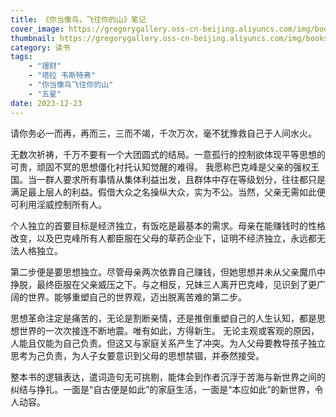 ```yaml
---
title: 《你当像鸟，飞往你的山》笔记
cover_image: https://gregorygallery.oss-cn-beijing.aliyuncs.com/img/books.jpeg
thumbnail: https://gregorygallery.oss-cn-beijing.aliyuncs.com/img/books.jpeg
category: 读书
tags: 
    - "理财"
    - "塔拉 韦斯特弗"
    - "你当像鸟飞往你的山"
    - "五星"
date: 2023-12-23
---
```


请你务必一而再，再而三，三而不竭，千次万次，毫不犹豫救自己于人间水火。

无数次祈祷，千万不要有一个大团圆式的结局。一意孤行的控制欲体现平等思想的可贵，顽固不冥的思想僵化衬托认知觉醒的难得。
我愿称巴克峰是父亲的强权王国。当一群人要求所有事情从集体利益出发，且群体中存在等级划分，往往都只是满足最上层人的利益。假借大众之名操纵大众，实为不公。当然，父亲无需如此便可利用淫威控制所有人。

个人独立的首要目标是经济独立，有饭吃是最基本的需求。母亲在能赚钱时的性格改变，以及巴克峰所有人都臣服在父母的草药企业下，证明不经济独立，永远都无法人格独立。

第二步便是要思想独立。尽管母亲两次依靠自己赚钱，但她思想并未从父亲魔爪中挣脱，最终臣服在父亲威压之下。与之相反，兄妹三人离开巴克峰，见识到了更广阔的世界。能够重塑自己的世界观，迈出脱离苦难的第二步。

思想革命注定是痛苦的，无论是割断亲情，还是推倒重塑自己的人生认知，都是思想世界的一次次接连不断地震。唯有如此，方得新生。
无论主观或客观的原因，人能且仅能为自己负责。但这又与家庭关系产生了冲突。为人父母要教导孩子独立思考为己负责，为人子女要意识到父母的思想禁锢，并泰然接受。

整本书的逻辑表达，遣词造句无可挑剔，能体会到作者沉浮于苦海与新世界之间的纠结与挣扎。一面是“自古便是如此”的家庭生活，一面是“本应如此”的新世界，令人动容。